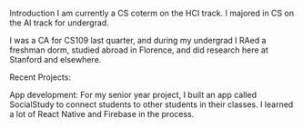 Introduction
I am currently a CS coterm on the HCI track. I majored in CS on the AI track for undergrad.

I was a CA for CS109 last quarter, and during my undergrad I RAed a freshman dorm, studied abroad in Florence, and did research here at Stanford and elsewhere.

Recent Projects:

App development: For my senior year project, I built an app called SocialStudy to connect students to other students in their classes. I learned a lot of React Native 
and Firebase in the process.
